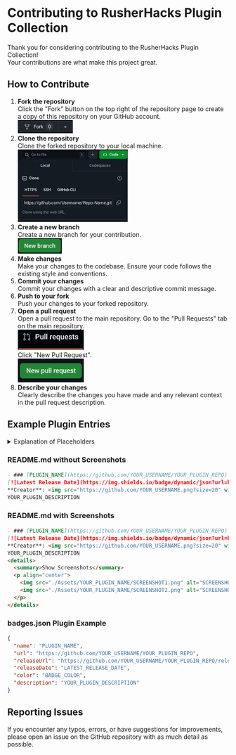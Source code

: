 # Contributing to RusherHacks Plugin Collection
Thank you for considering contributing to the RusherHacks Plugin Collection! <br>
Your contributions are what make this project great.

## How to Contribute
1. **Fork the repository**  
   Click the "Fork" button on the top right of the repository page to create a copy of this repository on your GitHub account.  
   <img src="./Assets/Contributing/Fork.png" alt="Fork Button" width="125">
2. **Clone the repository**  
   Clone the forked repository to your local machine.  
   <img src="./Assets/Contributing/Clone.jpg" alt="Clone Button" width="250">
3. **Create a new branch**  
   Create a new branch for your contribution.  
   <img src="./Assets/Contributing/NewBranch.png" alt="Create Branch" width="100">
4. **Make changes**  
   Make your changes to the codebase. Ensure your code follows the existing style and conventions.
5. **Commit your changes**  
   Commit your changes with a clear and descriptive commit message.
6. **Push to your fork**  
   Push your changes to your forked repository.
7. **Open a pull request**  
   Open a pull request to the main repository. Go to the "Pull Requests" tab on the main repository. <br>
   <img src="./Assets/Contributing/PullRequestsTab.png" alt="Pull Request Tab" width="150"> <br>
   Click "New Pull Request". <br>
   <img src="./Assets/Contributing/NewPullRequest.png" alt="New Pull Request" width="150">
8. **Describe your changes**  
   Clearly describe the changes you have made and any relevant context in the pull request description.

## Example Plugin Entries

<details>
  <summary>Explanation of Placeholders</summary>
  
  - PLUGIN_NAME: The name of your plugin
  - YOUR_USERNAME: Your GitHub username
  - YOUR_PLUGIN_REPO: The name of your plugin's GitHub repository
  - PLUGIN_INDEX: The index of your plugin in the badges.json file (0 for the first plugin, 1 for the second, etc.)
  - BADGE_COLOR: The color you want for your badge (e.g., "green", "blue", "red", etc.)
  - YOUR_PLUGIN_DESCRIPTION: A brief description of your plugin
  - LATEST_VERSION: The version number of your latest release
  - SCREENSHOT1.png, SCREENSHOT2.png: The filenames of your screenshot images
  - SCREENSHOT1_DESCRIPTION, SCREENSHOT2_DESCRIPTION: Brief descriptions of your screenshots
  - LATEST_RELEASE_DATE: The date of your latest release in the format "MM-DD-YYY"
</details>

### README.md without Screenshots
```markdown
- ### [PLUGIN_NAME](https://github.com/YOUR_USERNAME/YOUR_PLUGIN_REPO) <br>
[![Latest Release Date](https://img.shields.io/badge/dynamic/json?url=https%3A%2F%2Frusherdevelopment.github.io%2Frusherhack-plugins%2Fbadges.json&query=%24.plugins[PLUGIN_INDEX].releaseDate&label=Latest%20Release&color=BADGE_COLOR)](https://github.com/YOUR_USERNAME/YOUR_PLUGIN_REPO/releases) [![GitHub Downloads (all releases)](https://img.shields.io/github/downloads/YOUR_USERNAME/YOUR_PLUGIN_REPO/total)](https://github.com/YOUR_USERNAME/YOUR_PLUGIN_REPO/releases/download/LATEST_VERSION/YOUR_PLUGIN_NAME-LATEST_VERSION.jar) <br>
**Creator**: <img src="https://github.com/YOUR_USERNAME.png?size=20" width="20" height="20"> [YOUR_USERNAME](https://github.com/YOUR_USERNAME)
YOUR_PLUGIN_DESCRIPTION
```

### README.md with Screenshots
```markdown
- ### [PLUGIN_NAME](https://github.com/YOUR_USERNAME/YOUR_PLUGIN_REPO) <br>
[![Latest Release Date](https://img.shields.io/badge/dynamic/json?url=https%3A%2F%2Frusherdevelopment.github.io%2Frusherhack-plugins%2Fbadges.json&query=%24.plugins[PLUGIN_INDEX].releaseDate&label=Latest%20Release&color=BADGE_COLOR)](https://github.com/YOUR_USERNAME/YOUR_PLUGIN_REPO/releases) [![GitHub Downloads (all releases)](https://img.shields.io/github/downloads/YOUR_USERNAME/YOUR_PLUGIN_REPO/total)](https://github.com/YOUR_USERNAME/YOUR_PLUGIN_REPO/releases/download/LATEST_VERSION/YOUR_PLUGIN_NAME-LATEST_VERSION.jar)<br>
**Creator**: <img src="https://github.com/YOUR_USERNAME.png?size=20" width="20" height="20"> [YOUR_USERNAME](https://github.com/YOUR_USERNAME)
YOUR_PLUGIN_DESCRIPTION
<details>
  <summary>Show Screenshots</summary>
  <p align="center">
    <img src="./Assets/YOUR_PLUGIN_NAME/SCREENSHOT1.png" alt="SCREENSHOT1_DESCRIPTION" border="0" width="250">
    <img src="./Assets/YOUR_PLUGIN_NAME/SCREENSHOT2.png" alt="SCREENSHOT2_DESCRIPTION" border="0" width="550">
  </p>
</details>
```

### badges.json Plugin Example
```json
{
  "name": "PLUGIN_NAME",
  "url": "https://github.com/YOUR_USERNAME/YOUR_PLUGIN_REPO",
  "releaseUrl": "https://github.com/YOUR_USERNAME/YOUR_PLUGIN_REPO/releases",
  "releaseDate": "LATEST_RELEASE_DATE",
  "color": "BADGE_COLOR",
  "description": "YOUR_PLUGIN_DESCRIPTION"
}
```

## Reporting Issues
If you encounter any typos, errors, or have suggestions for improvements, please open an issue on the GitHub repository with as much detail as possible.
